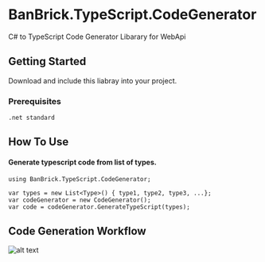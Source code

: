 # BanBrick.TypeScript.CodeGenerator
C# to TypeScript Code Generator Libarary for WebApi

## Getting Started

Download and include this liabray into your project.

### Prerequisites

```
.net standard
```


## How To Use

#### Generate typescript code from list of types.

```
using BanBrick.TypeScript.CodeGenerator;

var types = new List<Type>() { type1, type2, type3, ...};
var codeGenerator = new CodeGenerator();
var code = codeGenerator.GenerateTypeScript(types);
```


## Code Generation Workflow
![alt text](/master/Code%20Generation%20Work%20Flow.png)
